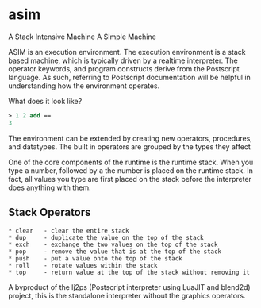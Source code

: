 # asim
A Stack Intensive Machine
A SImple Machine

ASIM is an execution environment.  The execution environment is a stack based machine, which is typically driven by a realtime interpreter.  The operator keywords, and program constructs derive from the Postscript language.  As such, referring to Postscript documentation will be helpful in understanding how the environment operates.

What does it look like?

```Postscript
> 1 2 add ==
3
```

The environment can be extended by creating new operators, procedures, and datatypes.  The built in operators are grouped by the types they affect

One of the core components of the runtime is the runtime stack.  When you type a number, followed by
a <space> the number is placed on the runtime stack.  In fact, all values you type are first placed on 
the stack before the interpreter does anything with them.

Stack Operators
---------------
    * clear   - clear the entire stack
    * dup     - duplicate the value on the top of the stack
    * exch    - exchange the two values on the top of the stack
    * pop     - remove the value that is at the top of the stack
    * push    - put a value onto the top of the stack
    * roll    - rotate values within the stack
    * top     - return value at the top of the stack without removing it


A byproduct of the lj2ps (Postscript interpreter using LuaJIT and blend2d) project, this is the standalone interpreter without the graphics operators.
